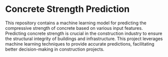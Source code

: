 # Concrete Strength Prediction
This repository contains a machine learning model for predicting the compressive strength of concrete based on various input features. Predicting concrete strength is crucial in the construction industry to ensure 
the structural integrity of buildings and infrastructure. This project leverages machine learning techniques to provide accurate predictions, facilitating better decision-making in construction projects.
